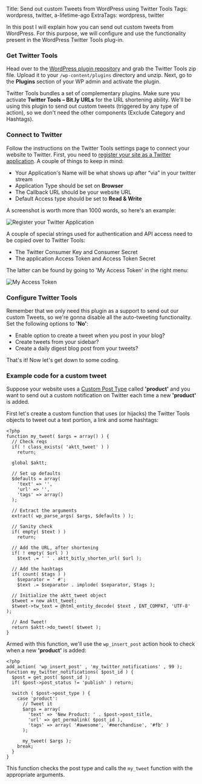 Title: Send out custom Tweets from WordPress using Twitter Tools
Tags: wordpress, twitter, a-lifetime-ago
ExtraTags: wordpress, twitter

In this post I will explain how you can send out custom tweets from WordPress.
For this purpose, we will configure and use the functionality present
in the WordPress Twitter Tools plug-in.
<!-- PELICAN_END_SUMMARY -->


### Get Twitter Tools

Head over to the [WordPress plugin repository](http://wordpress.org/extend/plugins/twitter-tools/ "Twitter Tools for WordPress") and grab the Twitter Tools zip file. Upload it to your `/wp-content/plugins` directory and unzip. Next, go to the **Plugins** section of your WP admin and activate the plugin.

Twitter Tools bundles a set of complementary plugins. Make sure you activate **Twitter Tools – Bit.ly URLs** for the URL shortening ability. We'll be using this plugin to send out custom tweets (triggered by any type of action), so we don't need the other components (Exclude Category and Hashtags).

### Connect to Twitter

Follow the instructions on the Twitter Tools settings page to connect your website to Twitter. First, you need to [register your site as a Twitter application](http://dev.twitter.com/apps/new "Twitter's app registration page"). A couple of things to keep in mind:

* Your Application's Name will be what shows up after “via” in your twitter stream
* Application Type should be set on **Browser**
* The Callback URL should be your website URL
* Default Access type should be set to **Read & Write**

A screenshot is worth more than 1000 words, so here's an example:

![Register your Twitter Application](/images/legacy/register_your_app2.png)

A couple of special strings used for authentication and API access need to be copied over to Twitter Tools:

* The Twitter Consumer Key and Consumer Secret
* The application Access Token and Access Token Secret

The latter can be found by going to 'My Access Token' in the right menu:

![My Access Token](/images/legacy/my_access_token.png)

### Configure Twitter Tools

Remember that we only need this plugin as a support to send out our custom Tweets, so we're gonna disable all the auto-tweeting functionality. Set the following options to **'No'**:

* Enable option to create a tweet when you post in your blog?
* Create tweets from your sidebar?
* Create a daily digest blog post from your tweets?

That's it! Now let's get down to some coding.

### Example code for a custom tweet

Suppose your website uses a [Custom Post Type](http://codex.wordpress.org/Post_Types "WordPress Codex - Post Types") called **'product'** and you want to send out a custom notification on Twitter each time a new **'product'** is added.

First let's create a custom function that uses (or hijacks) the Twitter Tools objects to tweet out a text portion, a link and some hashtags:

```language-php
<?php
function my_tweet( $args = array() ) {
  // Check reqs
  if( ! class_exists( 'aktt_tweet' ) )
    return;

  global $aktt;

  // Set up defaults
  $defaults = array(
    'text' => '',
    'url' => '',
    'tags' => array()
  );

  // Extract the arguments
  extract( wp_parse_args( $args, $defaults ) );

  // Sanity check
  if( empty( $text ) )
    return;

  // Add the URL, after shortening
  if( ! empty( $url ) )
    $text .= ' ' . aktt_bitly_shorten_url( $url );

  // Add the hashtags
  if( count( $tags ) )
    $separator = ' #';
    $text .= $separator . implode( $separator, $tags );

  // Initialize the aktt_tweet object
  $tweet = new aktt_tweet;
  $tweet->tw_text = @html_entity_decode( $text , ENT_COMPAT, 'UTF-8' );

  // And Tweet!
  return $aktt->do_tweet( $tweet );
}
```

Armed with this function, we'll use the `wp_insert_post` action hook to check when a new **'product'** is added:

```language-php
<?php
add_action( 'wp_insert_post' , 'my_twitter_notifications' , 99 );
function my_twitter_notifications( $post_id ) {
  $post = get_post( $post_id );
  if( $post->post_status != 'publish' ) return;

  switch ( $post->post_type ) {
    case 'product':
      // Tweet it
      $args = array(
        'text' => 'New Product: ' . $post->post_title,
        'url' => get_permalink( $post_id ),
        'tags' => array( '#awesome', '#merchandise', '#fb' )
      );

      my_tweet( $args );
    break;
  }
}
```

This function checks the post type and calls the `my_tweet` function with the appropriate arguments.
